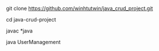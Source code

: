 git clone https://github.com/winhtutwin/java_crud_project.git
 
cd java-crud-project
 
javac *java
 
java UserManagement
